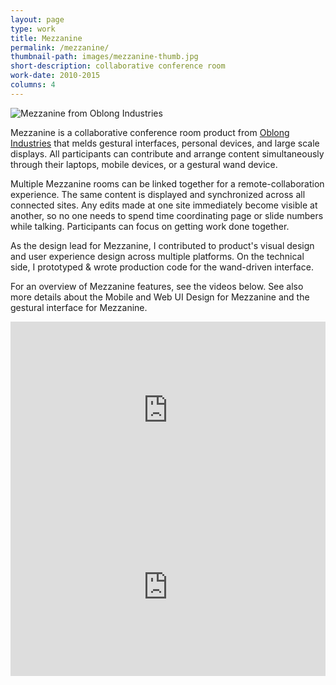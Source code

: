 ```yaml
---
layout: page
type: work
title: Mezzanine
permalink: /mezzanine/
thumbnail-path: images/mezzanine-thumb.jpg
short-description: collaborative conference room
work-date: 2010-2015
columns: 4
---
```


<div class="invisible-margin image-grid">
<div class="col-30-block grid-margin-bottom video">
  <img src="{{ site.baseurl }}/images/Mezzanine-Multi-Wall-2.jpg" alt="Mezzanine from Oblong Industries">
</div>
</div>

Mezzanine is a collaborative conference room product from <a href="http://www.oblong.com">Oblong Industries</a> that melds gestural interfaces, personal devices, and large scale displays. All participants can contribute and arrange content simultaneously through their laptops, mobile devices, or a gestural wand device.

Multiple Mezzanine rooms can be linked together for a remote-collaboration experience. The same content is displayed and synchronized across all connected sites. Any edits made at one site immediately become visible at another, so no one needs to spend time coordinating page or slide numbers while talking. Participants can focus on getting work done together.

As the design lead for Mezzanine, I contributed to product's visual design and user experience design across multiple platforms. On the technical side, I prototyped & wrote production code for the wand-driven interface.

For an overview of Mezzanine features, see the videos below. See also more details about the Mobile and Web UI Design for Mezzanine and the gestural interface for Mezzanine.

<div class="invisible-margin image-grid">
<div class="col-30-block grid-margin-bottom video">
<style>.embed-container { position: relative; padding-bottom: 56.25%; height: 0; overflow: hidden; max-width: 100%; } .embed-container iframe, .embed-container object, .embed-container embed { position: absolute; top: 0; left: 0; width: 100%; height: 100%; }</style><div class='embed-container'>
<iframe src="https://player.vimeo.com/video/135418668" width="640" height="360" frameborder="0" webkitallowfullscreen mozallowfullscreen allowfullscreen></iframe></div>
</div>
</div>

<div class="invisible-margin image-grid">
<div class="col-30-block grid-margin-bottom video">
<style>.embed-container { position: relative; padding-bottom: 56.25%; height: 0; overflow: hidden; max-width: 100%; } .embed-container iframe, .embed-container object, .embed-container embed { position: absolute; top: 0; left: 0; width: 100%; height: 100%; }</style><div class='embed-container'><iframe src='https://player.vimeo.com/video/97755556' frameborder='0' webkitAllowFullScreen mozallowfullscreen allowFullScreen></iframe></div>
</div>
</div>
